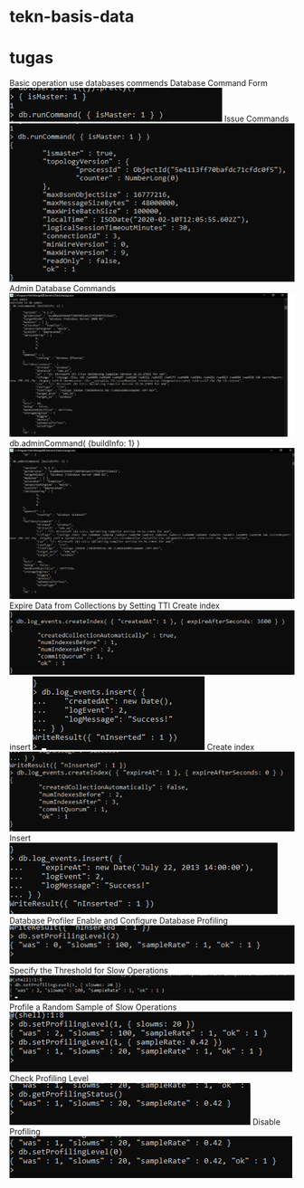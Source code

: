 # tekn-basis-data
# tugas
Basic operation
use databases commends
 Database Command Form
![use db](1.png)
Issue Commands
![issue](2.png)
Admin Database Commands
![admin db](3.png)
db.adminCommand( {buildInfo: 1} )
![db](4.png)
Expire Data from Collections by Setting TTl
Create index
![create](5.png)
insert
![insert](6.png)
Create index
![create](7.png)
Insert 
![Insert](8.png)
Database Profiler
Enable and Configure Database Profiling
![configure](9.png)
Specify the Threshold for Slow Operations
![set profile level](10.png)
Profile a Random Sample of Slow Operations
![set profile level 1](11.png)
Check Profiling Level
![set status](12.png)
Disable Profiling
![use profile level 0](13.png)
